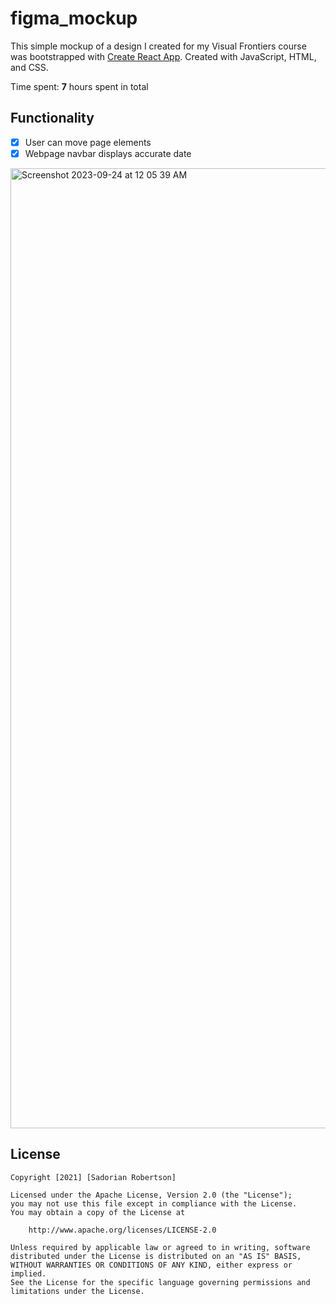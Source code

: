 # figma_mockup

This simple mockup of a design I created for my Visual Frontiers course was bootstrapped with [Create React App](https://github.com/facebook/create-react-app).
Created with JavaScript, HTML, and CSS.

Time spent: **7** hours spent in total

## Functionality 

* [x] User can move page elements
* [x] Webpage navbar displays accurate date

<img width="1536" alt="Screenshot 2023-09-24 at 12 05 39 AM" src="https://github.com/sadoreena/figma_mockup/assets/78514743/6d225aff-5d04-41b8-998d-1f698b63ae23">

## License

    Copyright [2021] [Sadorian Robertson]

    Licensed under the Apache License, Version 2.0 (the "License");
    you may not use this file except in compliance with the License.
    You may obtain a copy of the License at

        http://www.apache.org/licenses/LICENSE-2.0

    Unless required by applicable law or agreed to in writing, software
    distributed under the License is distributed on an "AS IS" BASIS,
    WITHOUT WARRANTIES OR CONDITIONS OF ANY KIND, either express or implied.
    See the License for the specific language governing permissions and
    limitations under the License.
